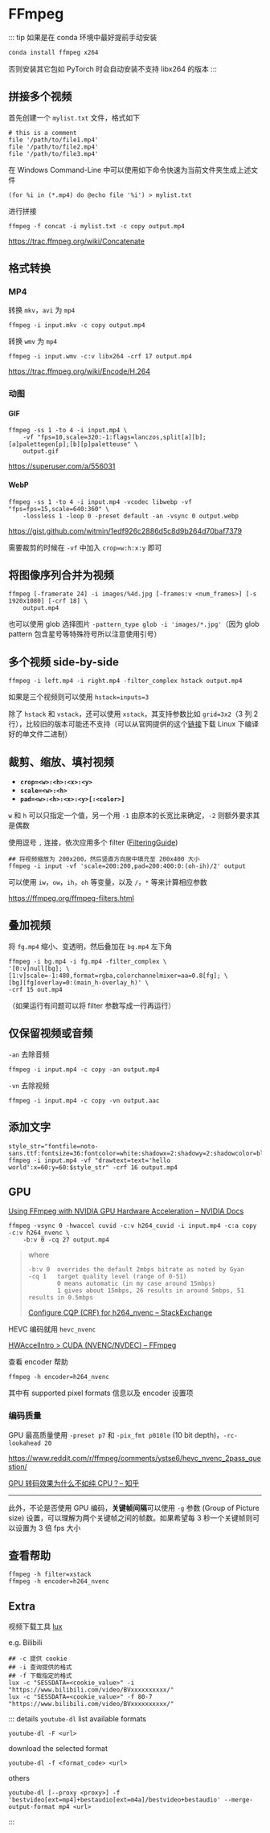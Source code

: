 # FFmpeg

::: tip
如果是在 conda 环境中最好提前手动安装

```bash
conda install ffmpeg x264
```

否则安装其它包如 PyTorch 时会自动安装不支持 libx264 的版本
:::

## 拼接多个视频

首先创建一个 `mylist.txt` 文件，格式如下

```plaintextc
# this is a comment
file '/path/to/file1.mp4'
file '/path/to/file2.mp4'
file '/path/to/file3.mp4'
```

在 Windows Command-Line 中可以使用如下命令快速为当前文件夹生成上述文件

```
(for %i in (*.mp4) do @echo file '%i') > mylist.txt
```

进行拼接

```shell
ffmpeg -f concat -i mylist.txt -c copy output.mp4
```

<https://trac.ffmpeg.org/wiki/Concatenate>

## 格式转换

### MP4

转换 `mkv`，`avi` 为 `mp4`

```shell
ffmpeg -i input.mkv -c copy output.mp4
```

转换 `wmv` 为 `mp4`

```shell
ffmpeg -i input.wmv -c:v libx264 -crf 17 output.mp4
```

<https://trac.ffmpeg.org/wiki/Encode/H.264>

### 动图

#### GIF

```shell
ffmpeg -ss 1 -to 4 -i input.mp4 \
    -vf "fps=10,scale=320:-1:flags=lanczos,split[a][b];[a]palettegen[p];[b][p]paletteuse" \
    output.gif
```

<https://superuser.com/a/556031>

#### WebP

```shell
ffmpeg -ss 1 -to 4 -i input.mp4 -vcodec libwebp -vf "fps=fps=15,scale=640:360" \
    -lossless 1 -loop 0 -preset default -an -vsync 0 output.webp
```

<https://gist.github.com/witmin/1edf926c2886d5c8d9b264d70baf7379>

需要裁剪的时候在 `-vf` 中加入 `crop=w:h:x:y` 即可

## 将图像序列合并为视频

```shelldoc
ffmpeg [-framerate 24] -i images/%4d.jpg [-frames:v <num_frames>] [-s 1920x1080] [-crf 18] \
    output.mp4
```

也可以使用 glob 选择图片 `-pattern_type glob -i 'images/*.jpg'`（因为 glob pattern 包含星号等特殊符号所以注意使用引号）

## 多个视频 side-by-side

```shell
ffmpeg -i left.mp4 -i right.mp4 -filter_complex hstack output.mp4
```

如果是三个视频则可以使用 `hstack=inputs=3`

除了 `hstack` 和 `vstack`，还可以使用 `xstack`，其支持参数比如 `grid=3x2`（3 列 2 行），比较旧的版本可能还不支持（可以从官网提供的这个[链接](https://johnvansickle.com/ffmpeg/)下载 Linux 下编译好的单文件二进制）

## 裁剪、缩放、填衬视频

- **`crop=<w>:<h>:<x>:<y>`**
- **`scale=<w>:<h>`**
- **`pad=<w>:<h>:<x>:<y>[:<color>]`**

`w` 和 `h` 可以只指定一个值，另一个用 `-1` 由原本的长宽比来确定，`-2` 则额外要求其是偶数

使用逗号 `,` 连接，依次应用多个 filter ([FilteringGuide](https://trac.ffmpeg.org/wiki/FilteringGuide))

```shell
## 将视频缩放为 200x200，然后竖直方向居中填充至 200x400 大小
ffmpeg -i input -vf 'scale=200:200,pad=200:400:0:(oh-ih)/2' output
```

可以使用 `iw`，`ow`，`ih`，`oh` 等变量，以及 `/`，`*` 等来计算相应参数

<https://ffmpeg.org/ffmpeg-filters.html>

## 叠加视频

将 `fg.mp4` 缩小、变透明，然后叠加在 `bg.mp4` 左下角

```shell
ffmpeg -i bg.mp4 -i fg.mp4 -filter_complex \
'[0:v]null[bg]; \
[1:v]scale=-1:480,format=rgba,colorchannelmixer=aa=0.8[fg]; \
[bg][fg]overlay=0:(main_h-overlay_h)' \
-crf 15 out.mp4
```

（如果运行有问题可以将 filter 参数写成一行再运行）

## 仅保留视频或音频

`-an` 去除音频

```
ffmpeg -i input.mp4 -c copy -an output.mp4
```

`-vn` 去除视频

```
ffmpeg -i input.mp4 -c copy -vn output.aac
```

## 添加文字

```shell
style_str="fontfile=noto-sans.ttf:fontsize=36:fontcolor=white:shadowx=2:shadowy=2:shadowcolor=black"
ffmpeg -i input.mp4 -vf "drawtext=text='hello world':x=60:y=60:$style_str" -crf 16 output.mp4
```

## GPU

[Using FFmpeg with NVIDIA GPU Hardware Acceleration – NVIDIA Docs](https://docs.nvidia.com/video-technologies/video-codec-sdk/12.0/ffmpeg-with-nvidia-gpu/index.html#quality-testing)

```shell
ffmpeg -vsync 0 -hwaccel cuvid -c:v h264_cuvid -i input.mp4 -c:a copy -c:v h264_nvenc \
    -b:v 0 -cq 27 output.mp4
```

> where
>
> ```
> -b:v 0  overrides the default 2mbps bitrate as noted by Gyan
> -cq 1   target quality level (range of 0-51)
>         0 means automatic (in my case around 15mbps)
>         1 gives about 15mbps, 26 results in around 5mbps, 51 results in 0.5mbps
> ```
>
> [Configure CQP (CRF) for h264_nvenc – StackExchange](https://video.stackexchange.com/a/30625)

HEVC 编码就用 `hevc_nvenc`

[HWAccelIntro > CUDA (NVENC/NVDEC) – FFmpeg](https://trac.ffmpeg.org/wiki/HWAccelIntro#CUDANVENCNVDEC)

查看 encoder 帮助

```shell
ffmpeg -h encoder=h264_nvenc
```

其中有 supported pixel formats 信息以及 encoder 设置项

### 编码质量

GPU 最高质量使用 `-preset p7` 和 `-pix_fmt p010le` (10 bit depth)，`-rc-lookahead 20`

<https://www.reddit.com/r/ffmpeg/comments/ystse6/hevc_nvenc_2pass_question/>

[GPU 转码效果为什么不如纯 CPU？– 知乎](https://www.zhihu.com/question/22501094)

---

此外，不论是否使用 GPU 编码，**关键帧间隔**可以使用 `-g` 参数 (Group of Picture size) 设置，可以理解为两个关键帧之间的帧数。如果希望每 3 秒一个关键帧则可以设置为 3 倍 fps 大小

## 查看帮助

```shell
ffmpeg -h filter=xstack
ffmpeg -h encoder=h264_nvenc
```

## Extra

视频下载工具 [lux](https://github.com/iawia002/lux)

e.g. Bilibili

```shelldoc
## -c 提供 cookie
## -i 查询提供的格式
## -f 下载指定的格式
lux -c "SESSDATA=<cookie_value>" -i "https://www.bilibili.com/video/BVxxxxxxxxxx/"
lux -c "SESSDATA=<cookie_value>" -f 80-7 "https://www.bilibili.com/video/BVxxxxxxxxxx/"
```

::: details <code>youtube-dl</code>
list available formats

```shelldoc
youtube-dl -F <url>
```

download the selected format

```shelldoc
youtube-dl -f <format_code> <url>
```

others

```shelldoc
youtube-dl [--proxy <proxy>] -f 'bestvideo[ext=mp4]+bestaudio[ext=m4a]/bestvideo+bestaudio' --merge-output-format mp4 <url>
```
:::
